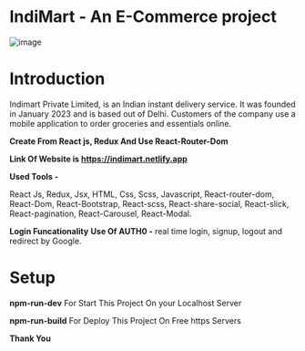 # IndiMart - An E-Commerce project



![image](https://user-images.githubusercontent.com/100976552/220817530-667dbb64-4dfe-494c-9ebb-5fd81ce6e912.png)



# Introduction
Indimart Private Limited, is an Indian instant delivery service. It was founded in January 2023 and is based out of Delhi. Customers of the company use a mobile application to order groceries and essentials online.

**Create From React js, Redux And Use React-Router-Dom** 

**Link Of Website is https://indimart.netlify.app**

**Used Tools -**

 React Js, Redux, Jsx, HTML, Css, Scss, Javascript, React-router-dom, React-Dom, React-Bootstrap, React-scss, React-share-social, React-slick, React-pagination, React-Carousel, React-Modal.

**Login Funcationality**
**Use Of AUTH0 -**  real time login, signup, logout and redirect by Google.


# Setup

**npm-run-dev** For Start This Project On your Localhost Server

**npm-run-build** For Deploy This Project On Free https Servers

**Thank You**
